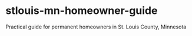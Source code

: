 # stlouis-mn-homeowner-guide
Practical guide for permanent homeowners in St. Louis County, Minnesota
